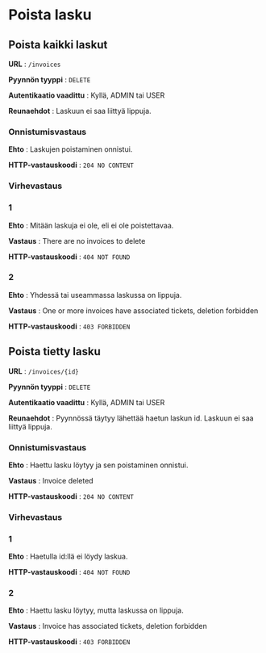 # Poista lasku

## Poista kaikki laskut

**URL** : `/invoices`

**Pyynnön tyyppi** : `DELETE`

**Autentikaatio vaadittu** : Kyllä, ADMIN tai USER

**Reunaehdot** : Laskuun ei saa liittyä lippuja.

### Onnistumisvastaus

**Ehto** : Laskujen poistaminen onnistui.

**HTTP-vastauskoodi** : `204 NO CONTENT`

### Virhevastaus

### 1
**Ehto** : Mitään laskuja ei ole, eli ei ole poistettavaa.

**Vastaus** : There are no invoices to delete

**HTTP-vastauskoodi** : `404 NOT FOUND`

### 2
**Ehto** : Yhdessä tai useammassa laskussa on lippuja.

**Vastaus** : One or more invoices have associated tickets, deletion forbidden

**HTTP-vastauskoodi** : `403 FORBIDDEN`

## Poista tietty lasku

**URL** : `/invoices/{id}`

**Pyynnön tyyppi** : `DELETE`

**Autentikaatio vaadittu** : Kyllä, ADMIN tai USER

**Reunaehdot** : Pyynnössä täytyy lähettää haetun laskun id. Laskuun ei saa liittyä lippuja.

### Onnistumisvastaus

**Ehto** : Haettu lasku löytyy ja sen poistaminen onnistui.

**Vastaus** : Invoice deleted

**HTTP-vastauskoodi** : `204 NO CONTENT`

### Virhevastaus

### 1
**Ehto** : Haetulla id:llä ei löydy laskua.

**HTTP-vastauskoodi** : `404 NOT FOUND`

### 2
**Ehto** : Haettu lasku löytyy, mutta laskussa on lippuja.

**Vastaus** : Invoice has associated tickets, deletion forbidden

**HTTP-vastauskoodi** : `403 FORBIDDEN`